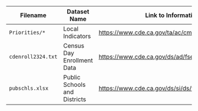 | Filename | Dataset Name | Link to Information | Link to Dataset |
| -------- | ------------ | ------------------- | --------------- |
| `Priorities/*` | Local Indicators | https://www.cde.ca.gov/ta/ac/cm/localindicators.asp | https://www.cde.ca.gov/ta/ac/cm/localindidatafiles.asp |
| `cdenroll2324.txt` | Census Day Enrollment Data | https://www.cde.ca.gov/ds/ad/fsenrcensus.asp | https://www.cde.ca.gov/ds/ad/filesenrcensus.asp |
| `pubschls.xlsx` | Public Schools and Districts | https://www.cde.ca.gov/ds/si/ds/fspubschls.asp | https://www.cde.ca.gov/ds/si/ds/pubschls.asp |
